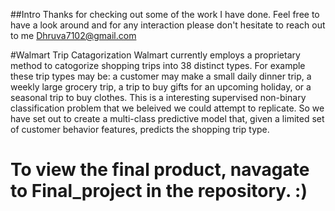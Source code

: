 
##Intro
Thanks for checking out some of the work I have done. Feel free to have a look around and for any interaction please don't hesitate to reach out to me Dhruva7102@gmail.com

#Walmart Trip Catagorization
Walmart currently employs a proprietary method to catogorize shopping trips into 38 distinct types. For example these trip types may be: a customer may make a small daily dinner trip, a weekly large grocery trip, a trip to buy gifts for an upcoming holiday, or a seasonal trip to buy clothes. This is a interesting supervised non-binary classification problem that we beleived we could attempt to replicate. So we have set out to create a multi-class predictive model that, given a limited set of customer behavior features, predicts the shopping trip type.

# To view the final product, navagate to Final_project in the repository. :)


